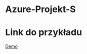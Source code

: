 # Azure-Projekt-S


# Link do przykładu
[Demo](https://l.facebook.com/l.php?u=https%3A%2F%2Fyoutu.be%2FzSRnAFyl8X0%3Ffbclid%3DIwAR2_v0jQb39Uns_CV5BSMTsWTEC3_QOhdB4opK3nl2AlKFJ-Yrvg5JYdRoY&h=AT1DuW5WLwJqFNR9AkiT4AQyRMhgJOWDunP_wInHiVgiLXs9I_W2nDZpRT1FFpjgIwJC3h9UmDTuhGD4uh4_UdEFm-juJrHSIl5cSGa9y8gSwOGgQCytVQgPkuSS3OUVJHMDBQ)
